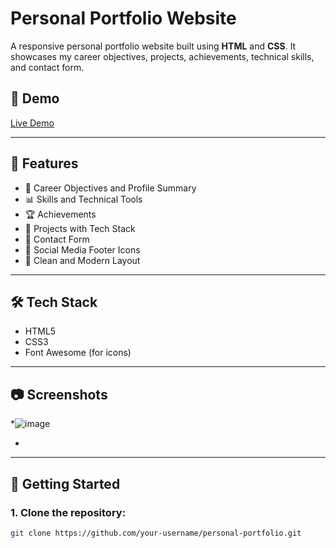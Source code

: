 # Personal Portfolio Website

A responsive personal portfolio website built using **HTML** and **CSS**. It showcases my career objectives, projects, achievements, technical skills, and contact form.

## 🔗 Demo

[Live Demo](https://heyvishusri.github.io/HTML-Project/) 

---

## 📂 Features

- 💼 Career Objectives and Profile Summary
- 📊 Skills and Technical Tools
- 🏆 Achievements
- 📁 Projects with Tech Stack
- 📧 Contact Form
- 🔗 Social Media Footer Icons
- 🎨 Clean and Modern Layout

---

## 🛠️ Tech Stack

- HTML5
- CSS3
- Font Awesome (for icons)

---

## 📷 Screenshots

*![image](https://github.com/user-attachments/assets/ae7d4a48-7b4f-40c8-b076-88fcb58d5e10)

*

---

## 🚀 Getting Started

### 1. Clone the repository:
```bash
git clone https://github.com/your-username/personal-portfolio.git



